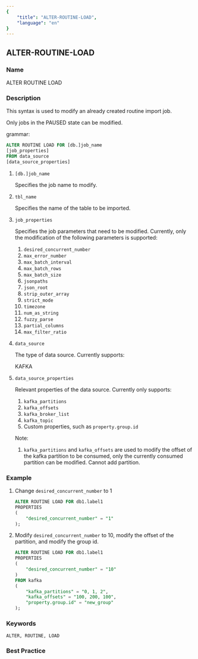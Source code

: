 ```yaml
---
{
    "title": "ALTER-ROUTINE-LOAD",
    "language": "en"
}
---
```


<!--
Licensed to the Apache Software Foundation (ASF) under one
or more contributor license agreements.  See the NOTICE file
distributed with this work for additional information
regarding copyright ownership.  The ASF licenses this file
to you under the Apache License, Version 2.0 (the
"License"); you may not use this file except in compliance
with the License.  You may obtain a copy of the License at

  http://www.apache.org/licenses/LICENSE-2.0

Unless required by applicable law or agreed to in writing,
software distributed under the License is distributed on an
"AS IS" BASIS, WITHOUT WARRANTIES OR CONDITIONS OF ANY
KIND, either express or implied.  See the License for the
specific language governing permissions and limitations
under the License.
-->

## ALTER-ROUTINE-LOAD

### Name

ALTER ROUTINE LOAD

### Description

This syntax is used to modify an already created routine import job.

Only jobs in the PAUSED state can be modified.

grammar:

```sql
ALTER ROUTINE LOAD FOR [db.]job_name
[job_properties]
FROM data_source
[data_source_properties]
```

1. `[db.]job_name`

   Specifies the job name to modify.

2. `tbl_name`

   Specifies the name of the table to be imported.

3. `job_properties`

   Specifies the job parameters that need to be modified. Currently, only the modification of the following parameters is supported:

   1. `desired_concurrent_number`
   2. `max_error_number`
   3. `max_batch_interval`
   4. `max_batch_rows`
   5. `max_batch_size`
   6. `jsonpaths`
   7. `json_root`
   8. `strip_outer_array`
   9. `strict_mode`
   10. `timezone`
   11. `num_as_string`
   12. `fuzzy_parse`
   13. `partial_columns`
   14. `max_filter_ratio`


4. `data_source`

   The type of data source. Currently supports:

   KAFKA

5. `data_source_properties`

   Relevant properties of the data source. Currently only supports:

   1. `kafka_partitions`
   2. `kafka_offsets`
   3. `kafka_broker_list`
   4. `kafka_topic`
   5. Custom properties, such as `property.group.id`

   Note:

   1. `kafka_partitions` and `kafka_offsets` are used to modify the offset of the kafka partition to be consumed, only the currently consumed partition can be modified. Cannot add partition.

### Example

1. Change `desired_concurrent_number` to 1

   ```sql
   ALTER ROUTINE LOAD FOR db1.label1
   PROPERTIES
   (
       "desired_concurrent_number" = "1"
   );
   ```

2. Modify `desired_concurrent_number` to 10, modify the offset of the partition, and modify the group id.

   ```sql
   ALTER ROUTINE LOAD FOR db1.label1
   PROPERTIES
   (
       "desired_concurrent_number" = "10"
   )
   FROM kafka
   (
       "kafka_partitions" = "0, 1, 2",
       "kafka_offsets" = "100, 200, 100",
       "property.group.id" = "new_group"
   );
   ```

### Keywords

    ALTER, ROUTINE, LOAD

### Best Practice

